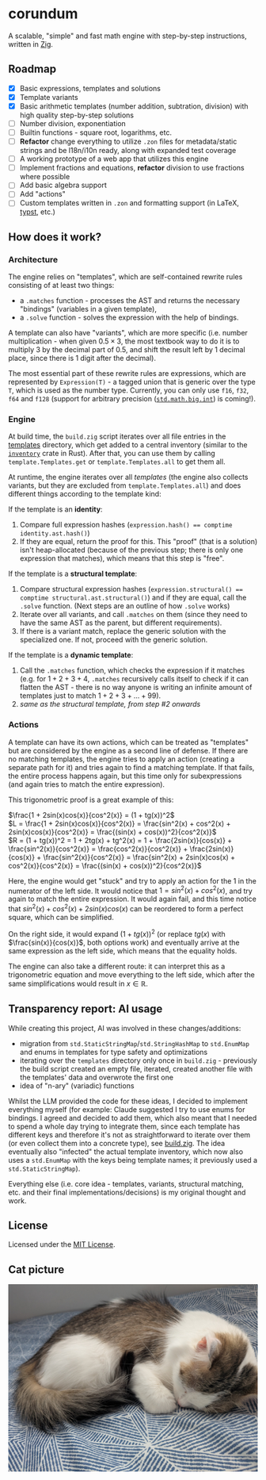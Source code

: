 # corundum

A scalable, "simple" and fast math engine with step-by-step instructions, written in [Zig](https://github.com/ziglang/zig).

## Roadmap

- [x] Basic expressions, templates and solutions
- [x] Template variants
- [x] Basic arithmetic templates (number addition, subtration, division) with high quality step-by-step solutions
- [ ] Number division, exponentiation
- [ ] Builtin functions - square root, logarithms, etc.
- [ ] __Refactor__ change everything to utilize `.zon` files for metadata/static strings and be l18n/i10n ready, along with expanded test coverage
- [ ] A working prototype of a web app that utilizes this engine
- [ ] Implement fractions and equations, __refactor__ division to use fractions where possible
- [ ] Add basic algebra support
- [ ] Add "actions"
- [ ] Custom templates written in `.zon` and formatting support (in LaTeX, [typst](https://github.com/typst/typst), etc.)

## How does it work?

### Architecture

The engine relies on "templates", which are self-contained rewrite rules consisting of at least two things:

- a `.matches` function - processes the AST and returns the necessary "bindings" (variables in a given template),
- a `.solve` function - solves the expression with the help of bindings.

A template can also have "variants", which are more specific
(i.e. number multiplication - when given $0.5 \times 3$, the most textbook way to do it is to multiply $3$ by the decimal part of $0.5$, and shift the result left by 1 decimal place, since there is 1 digit after the decimal).

The most essential part of these rewrite rules are expressions, which are represented by `Expression(T)` - a tagged union that is generic over the type `T`, which is used as the number type.
Currently, you can only use `f16`, `f32`, `f64` and `f128` (support for arbitrary precision ([`std.math.big.int`](https://ziglang.org/documentation/master/std/#std.math.big.int)) is coming!).

### Engine

At build time, the `build.zig` script iterates over all file entries in the [templates](./templates/) directory, which get added to a central inventory (similar to the [`inventory`](https://crates.io/crates/inventory) crate in Rust).
After that, you can use them by calling `template.Templates.get` or `template.Templates.all` to get them all.

At runtime, the engine iterates over all _templates_ (the engine also collects variants, but they are excluded from `template.Templates.all`) and does different things according to the template kind:

If the template is an __identity__:

1. Compare full expression hashes (`expression.hash() == comptime identity.ast.hash()`)
2. If they are equal, return the proof for this. This "proof" (that is a solution) isn't heap-allocated (because of the previous step; there is only one expression that matches), which means that this step is "free".

If the template is a __structural template__:

1. Compare structural expression hashes (`expression.structural() == comptime structural.ast.structural()`) and if they are equal, call the `.solve` function. (Next steps are an outline of how `.solve` works)
2. Iterate over all variants, and call `.matches` on them (since they need to have the same AST as the parent, but different requirements).
3. If there is a variant match, replace the generic solution with the specialized one. If not, proceed with the generic solution.

If the template is a __dynamic template__:

1. Call the `.matches` function, which checks the expression if it matches (e.g. for $1 + 2 + 3 + 4$, `.matches` recursively calls itself to check if it can flatten the AST - there is no way anyone is writing an infinite amount of templates just to match $1 + 2 + 3 + ... + 99$).
2. _same as the structural template, from step #2 onwards_

### Actions

A template can have its own actions, which can be treated as "templates" but are considered by the engine as a second line of defense. If there are no matching templates, the engine tries to apply an action (creating a separate path for it) and tries again to find a matching template. If that fails, the entire process happens again, but this time only for subexpressions (and again tries to match the entire expression).

This trigonometric proof is a great example of this:

$\frac{1 + 2sin(x)cos(x)}{cos^2(x)} = (1 + tg(x))^2$  
$L = \frac{1 + 2sin(x)cos(x)}{cos^2(x)} = \frac{sin^2(x) + cos^2(x) + 2sin(x)cos(x)}{cos^2(x)} = \frac{(sin(x) + cos(x))^2}{cos^2(x)}$  
$R = (1 + tg(x))^2 = 1 + 2tg(x) + tg^2(x) = 1 + \frac{2sin(x)}{cos(x)} + \frac{sin^2(x)}{cos^2(x)} = \frac{cos^2(x)}{cos^2(x)} + \frac{2sin(x)}{cos(x)} + \frac{sin^2(x)}{cos^2(x)} = \frac{sin^2(x) + 2sin(x)cos(x) + cos^2(x)}{cos^2(x)} = \frac{(sin(x) + cos(x))^2}{cos^2(x)}$

Here, the engine would get "stuck" and try to apply an action for the $1$ in the numerator of the left side. It would notice that $1 = sin^2(x) + cos^2(x)$, and try again to match the entire expression. It would again fail, and this time notice that $sin^2(x) + cos^2(x) + 2sin(x)cos(x)$ can be reordered to form a perfect square, which can be simplified.

On the right side, it would expand $(1 + tg(x))^2$ (or replace $tg(x)$ with $\frac{sin(x)}{cos(x)}$, both options work) and eventually arrive at the same expression as the left side, which means that the equality holds.

The engine can also take a different route: it can interpret this as a trigonometric equation and move everything to the left side, which after the same simplifications would result in $x \in \mathbb{R}$.

## Transparency report: AI usage

While creating this project, AI was involved in these changes/additions:

- migration from `std.StaticStringMap`/`std.StringHashMap` to `std.EnumMap` and enums in templates for type safety and optimizations
- iterating over the `templates` directory only once in `build.zig` - previously the build script created an empty file, iterated, created another file with the templates' data and overwrote the first one
- idea of "n-ary" (variadic) functions

Whilst the LLM provided the code for these ideas, I decided to implement everything myself (for example: Claude suggested I try to use enums for bindings. I agreed and decided to add them, which also meant that I needed to spend a whole day trying to integrate them, since each template has different keys and therefore it's not as straightforward to iterate over them (or even collect them into a concrete type), see [build.zig](./build.zig). The idea eventually also "infected" the actual template inventory, which now also uses a `std.EnumMap` with the keys being template names; it previously used a `std.StaticStringMap`).

Everything else (i.e. core idea - templates, variants, structural matching, etc. and their final implementations/decisions) is my original thought and work.

## License

Licensed under the [MIT License](./LICENSE).

## Cat picture

![a white and lightly brown cat sleeping on a bed, curled up](./assets/PXL_20250605_133823374.jpg)
